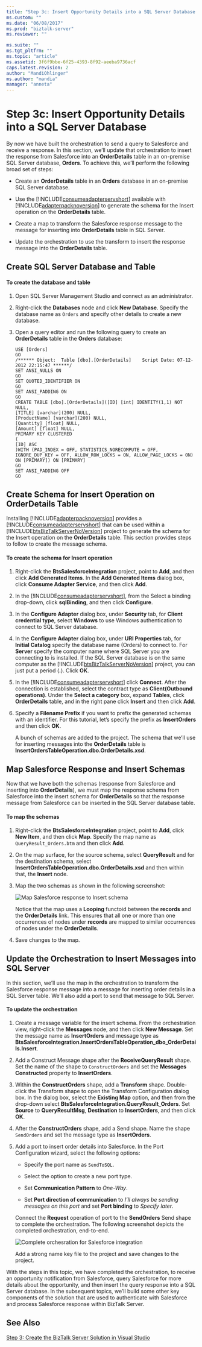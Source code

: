 ```yaml
---
title: "Step 3c: Insert Opportunity Details into a SQL Server Database | Microsoft Docs"
ms.custom: ""
ms.date: "06/08/2017"
ms.prod: "biztalk-server"
ms.reviewer: ""

ms.suite: ""
ms.tgt_pltfrm: ""
ms.topic: "article"
ms.assetid: 3f6f9bbe-6f25-4393-8f92-aeeba9736acf
caps.latest.revision: 2
author: "MandiOhlinger"
ms.author: "mandia"
manager: "anneta"
---
```

# Step 3c: Insert Opportunity Details into a SQL Server Database
By now we have built the orchestration to send a query to Salesforce and receive a response. In this section, we’ll update that orchestration to insert the response from Salesforce into an **OrderDetails** table in an on-premise SQL Server database, **Orders**. To achieve this, we’ll perform the following broad set of steps:  
  
-   Create an **OrderDetails** table in an **Orders** database in an on-premise SQL Server database.  
  
-   Use the [!INCLUDE[consumeadapterservshort](../includes/consumeadapterservshort-md.md)] available with [!INCLUDE[adapterpacknoversion](../includes/adapterpacknoversion-md.md)] to generate the schema for the Insert operation on the **OrderDetails** table.  
  
-   Create a map to transform the Salesforce response message to the message for inserting into **OrderDetails** table in SQL Server.  
  
-   Update the orchestration to use the transform to insert the response message into the **OrderDetails** table.  
  
## Create SQL Server Database and Table  
  
#### To create the database and table  
  
1.  Open SQL Server Management Studio and connect as an administrator.  
  
2.  Right-click the **Databases** node and click **New Database**. Specify the database name as `Orders` and specify other details to create a new database.  
  
3.  Open a query editor and run the following query to create an **OrderDetails** table in the **Orders** database:  
  
    ```  
    USE [Orders]  
    GO  
    /****** Object:  Table [dbo].[OrderDetails]    Script Date: 07-12-2012 22:15:47 ******/  
    SET ANSI_NULLS ON  
    GO  
    SET QUOTED_IDENTIFIER ON  
    GO  
    SET ANSI_PADDING ON  
    GO  
    CREATE TABLE [dbo].[OrderDetails]([ID] [int] IDENTITY(1,1) NOT NULL,  
    [TITLE] [varchar](200) NULL,  
    [ProductName] [varchar](200) NULL,  
    [Quantity] [float] NULL,  
    [Amount] [float] NULL,  
    PRIMARY KEY CLUSTERED   
    (  
    [ID] ASC  
    )WITH (PAD_INDEX = OFF, STATISTICS_NORECOMPUTE = OFF, IGNORE_DUP_KEY = OFF, ALLOW_ROW_LOCKS = ON, ALLOW_PAGE_LOCKS = ON) ON [PRIMARY]) ON [PRIMARY]  
    GO  
    SET ANSI_PADDING OFF  
    GO  
    ```  
  
## Create Schema for Insert Operation on OrderDetails Table  
 Installing [!INCLUDE[adapterpacknoversion](../includes/adapterpacknoversion-md.md)] provides a [!INCLUDE[consumeadapterservshort](../includes/consumeadapterservshort-md.md)] that can be used within a [!INCLUDE[btsBizTalkServerNoVersion](../includes/btsbiztalkservernoversion-md.md)] project to generate the schema for the Insert operation on the **OrderDetails** table. This section provides steps to follow to create the message schema.  
  
#### To create the schema for Insert operation  
  
1.  Right-click the **BtsSalesforceIntegration** project, point to **Add**, and then click **Add Generated Items**. In the **Add Generated Items** dialog box, click **Consume Adapter Service**, and then click **Add**.  
  
2.  In the [!INCLUDE[consumeadapterservshort](../includes/consumeadapterservshort-md.md)], from the Select a binding drop-down, click **sqlBinding**, and then click **Configure**.  
  
3.  In the **Configure Adapter** dialog box, under **Security** tab, for **Client credential type**, select **Windows** to use Windows authentication to connect to SQL Server database.  
  
4.  In the **Configure Adapter** dialog box, under **URI Properties** tab, for **Initial Catalog** specify the database name (Orders) to connect to. For **Server** specify the computer name where SQL Server you are connecting to is installed. If the SQL Server database is on the same computer as the [!INCLUDE[btsBizTalkServerNoVersion](../includes/btsbiztalkservernoversion-md.md)] project, you can just put a period (**.**). Click **OK**.  
  
5.  In the [!INCLUDE[consumeadapterservshort](../includes/consumeadapterservshort-md.md)] click **Connect**. After the connection is established, select the contract type as **Client(Outbound operations)**. Under the **Select a category** box, expand **Tables**, click **OrderDetails** table, and in the right pane click **Insert** and then click **Add**.  
  
6.  Specify a **Filename Prefix** if you want to prefix the generated schemas with an identifier. For this tutorial, let’s specify the prefix as **InsertOrders** and then click **OK**.  
  
     A bunch of schemas are added to the project. The schema that we’ll use for inserting messages into the **OrderDetails** table is **InsertOrdersTableOperation.dbo.OrderDetails.xsd**.  
  
## Map Salesforce Response and Insert Schemas  
 Now that we have both the schemas (response from Salesforce and inserting into **OrderDetails**), we must map the response schema from Salesforce into the insert schema for **OrderDetails** so that the response message from Salesforce can be inserted in the SQL Server database table.  
  
#### To map the schemas  
  
1.  Right-click the **BtsSalesforceIntegration** project, point to **Add**, click **New Item**, and then click **Map**. Specify the map name as `QueryResult_Orders.btm` and then click **Add**.  
  
2.  On the map surface, for the source schema, select **QueryResult** and for the destination schema, select **InsertOrdersTableOperation.dbo.OrderDetails.xsd** and then within that, the **Insert** node.  
  
3.  Map the two schemas as shown in the following screenshot:  
  
     ![Map Salesforce response to Insert schema](../core/media/bts-sf-map-response-insert.jpg "BTS_SF_Map_Response_Insert")  
  
     Notice that the map uses a **Looping** functoid between the **records** and the **OrderDetails** link. This ensures that all one or more than one occurrences of nodes under **records** are mapped to similar occurrences of nodes under the **OrderDetails**.  
  
4.  Save changes to the map.  
  
## Update the Orchestration to Insert Messages into SQL Server  
 In this section, we’ll use the map in the orchestration to transform the Salesforce response message into a message for inserting order details in a SQL Server table. We’ll also add a port to send that message to SQL Server.  
  
#### To update the orchestration  
  
1.  Create a message variable for the insert schema. From the orchestration view, right-click the **Messages** node, and then click **New Message**. Set the message name as **InsertOrders** and message type as **BtsSalesforceIntegration.InsertOrdersTableOperation_dbo_OrderDetails.Insert**.  
  
2.  Add a Construct Message shape after the **ReceiveQueryResult** shape. Set the name of the shape to `ConstructOrders` and set the **Messages Constructed** property to **InsertOrders**.  
  
3.  Within the **ConstructOrders** shape, add a **Transform** shape. Double-click the Transform shape to open the Transform Configuration dialog box. In the dialog box, select the **Existing Map** option, and then from the drop-down select **BtsSalesforceIntegration.QueryResult_Orders**. Set **Source** to **QueryResultMsg**, **Destination** to **InsertOrders**, and then click **OK**.  
  
4.  After the **ConstructOrders** shape, add a Send shape. Name the shape `SendOrders` and set the message type as **InsertOrders**.  
  
5.  Add a port to insert order details into Salesforce. In the Port Configuration wizard, select the following options:  
  
    -   Specify the port name as `SendToSQL`.  
  
    -   Select the option to create a new port type.  
  
    -   Set **Communication Pattern** to *One-Way*.  
  
    -   Set **Port direction of communication** to *I’ll always be sending messages on this port* and set **Port binding** to *Specify later*.  
  
     Connect the **Request** operation of port to the **SendOrders** Send shape to complete the orchestration. The following screenshot depicts the completed orchestration, end-to-end.  
  
     ![Complete orchesration for Salesforce integration](../core/media/bts-sf-complete-orch.jpg "BTS_SF_Complete_Orch")  
  
     Add a strong name key file to the project and save changes to the project.  
  
 With the steps in this topic, we have completed the orchestration, to receive an opportunity notification from Salesforce, query Salesforce for more details about the opportunity, and then insert the query response into a SQL Server database. In the subsequent topics, we’ll build some other key components of the solution that are used to authenticate with Salesforce and process Salesforce response within BizTalk Server.  
  
## See Also  
 [Step 3: Create the BizTalk Server Solution in Visual Studio](../core/step-3-create-the-biztalk-server-solution-in-visual-studio.md)